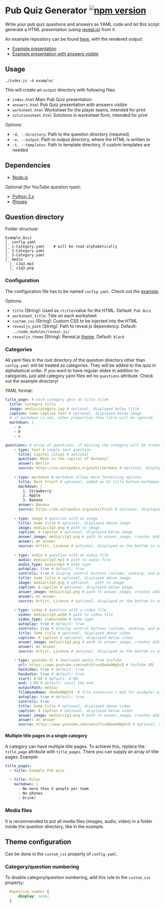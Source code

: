 # Pub Quiz Generator [![npm version](https://badge.fury.io/js/pub-quiz-generator.svg?cache-control=no-cache)](https://www.npmjs.com/package/pub-quiz-generator)
Write your pub quiz questions and answers as YAML code and let this script generate a HTML presentation (using [reveal.js](https://revealjs.com/)) from it.

An example repository can be found [here](https://github.com/pfirpfel/example-pub-quiz), with the rendered output:
- [Example presentation](https://pfirpfel.github.io/example-pub-quiz/)
- [Example presentation with answers visible](https://pfirpfel.github.io/example-pub-quiz/answers.html)

## Usage
```shell
./index.js -d example/
```

This will create an `output` directory with following files:
- `index.html` Main Pub Quiz presentation
- `answers.html` Pub Quiz presentation with answers visible
- `worksheet.html` Worksheet for the player teams, intended for print
- `solutionsheet.html` Solutions in worksheet form, intended for print

Options:
- `-d, --directory`: Path to the question directory (required)
- `-o, --output`: Path to output directory, where the HTML is written to
- `-t, --templates`: Path to template directory, if custom templates are needed

## Dependencies
- [Node.js](https://nodejs.org/en/download)

Optional (for YouTube question type):
- [Python 3.x](https://www.python.org/downloads/)
- [ffmpeg](https://ffmpeg.org/download.html)


## Question directory
Folder structure:
```
Example_Quiz
|_ config.yaml
|_ 1-Category.yaml    # will be read alphabetically
|_ 2-Category.yaml
|_ 3-Category.yaml
|_ media
  |_ c1q3.mp3
  |_ c1q3.png
```

### Configuration
The configuration file has to be named `config.yaml`. Check out the [example](example/config.yaml).

Options:
- `title` (String): Used as `<title>`value for the HTML. Default: `Pub Quiz`
- `worksheet_title`: Title on each worksheet
- `custom_css` (String): Custom CSS to be injected into the HTML
- `revealjs_path` (String): Path to reveal.js dependency. Default: `../node_modules/reveal.js/`
- `revealjs_theme` (String): Reveal.js [theme](https://revealjs.com/themes/). Default: `black`

### Categories
All yaml files in the root directory of the question directory other than `config.yaml` will be treated as categories.
They will be added to the quiz in alphabetical order.
If you want to have regular slides in addition to categories, just add category yaml files wit no `questions` attribute.
Check out the example directory!

YAML format:
```yaml
title_page: # each category gets an title slide
  title: Category title
  image: media/category.jpg # optional, displayed below title
  caption: Some caption text # optional, displayed below image
  # if markdown is set, other properties than title will be ignored
  markdown: |
    - a
    - b
    - c

questions: # array of questions, if missing the category will be treated just as a slide
    - type: text # simple text question
      title: Capital cities # optional
      question: What is the capital of Germany?
      answer: Berlin
      source: https://en.wikipedia.org/wiki/Germany # optional, displayed on the bottom in small font
    
    - type: markdown # markdown allows more formatting options
      title: Best fruit? # optional, added as h2 title before markdown
      markdown: |
        1. Strawberry
        2. Apple
        3. Banana
      answer: Banana
      source: https://en.wikipedia.org/wiki/Fruit # optional, displayed on the bottom in small font
    
    - type: image # question with an image
      title: Some title # optional, displayed above image
      image: media/c1q3.png # path to image
      caption: A caption # optional, displayed below image
      answer_image: media/c1q3.png # path to answer_image, creates additional solution slide
      answer: An answer
      source: Artist, License # optional, displayed on the bottom in small font
    
    - type: audio # question with an audio file
      audio: media/c1q3.mp3 # path to audio file
      audio_type: audio/mp3 # mime type
      autoplay: true # default: true
      controls: true # display control buttons (volume, seeking, and pause/resume), default: true
      title: Some title # optional, displayed above image
      image: media/c1q3.png # optional,  path to image
      caption: A caption # optional, displayed below image
      answer_image: media/c1q3.png # path to answer_image, creates additional solution slide
      answer: An answer
      source: Artist, License # optional, displayed on the bottom in small font
    
    - type: video # question with a video file
      video: media/c1q3.webm # path to video file
      video_type: video/webm # mime type
      autoplay: true # default: true
      controls: true # display control buttons (volume, seeking, and pause/resume), default: true
      title: Some title # optional, displayed above video
      caption: A caption # optional, displayed below video
      answer_image: media/c1q3.png # path to answer_image, creates additional solution slide
      answer: An answer
      source: Artist, License # optional, displayed on the bottom in small font

    - type: youtube-dl # downloads media from YouTube
      url: https://www.youtube.com/watch?v=dQw4w9WgXcQ # YouTube URL
      hasVideo: true # default: true
      hasAudio: true # default: true
      start: 0:00 # default: 0:00
      end: 1:00 # default: until the end
      outputPath: media/
      fileBaseName: dQw4w9WgXcQ  # file extension (.mp4 for example) will be added automatically
      autoplay: true # default: true
      controls: true
      title: Some title # optional, displayed above video
      caption: A caption # optional, displayed below video
      answer_image: media/c1q3.png # path to answer_image, creates additional solution slide
      answer: An answer
      source: https://www.youtube.com/watch?v=dQw4w9WgXcQ # optional, displayed on the bottom in small font
```

#### Multiple title pages in a single category
A category can have multiple title pages. To achieve this, replace the `title_page` attribute with `title_pages`.
There you can supply an array of title pages. Example:
```yaml
title_pages:
  - title: Example Pub quiz

  - title: Rules
    markdown: |
      - No more than 5 people per team
      - No phones
      - Drink!
```

### Media files
It is recommended to put all media files (images, audio, video) in a folder inside the question directory, like in the example.

## Theme configuration
Can be done in the `custom_css` property of `config.yaml`.

### Category/question numbering
To disable category/question numbering, add this rule to the `custom_css` property:
```css
  #question_number {
      display: none;
  }
```
